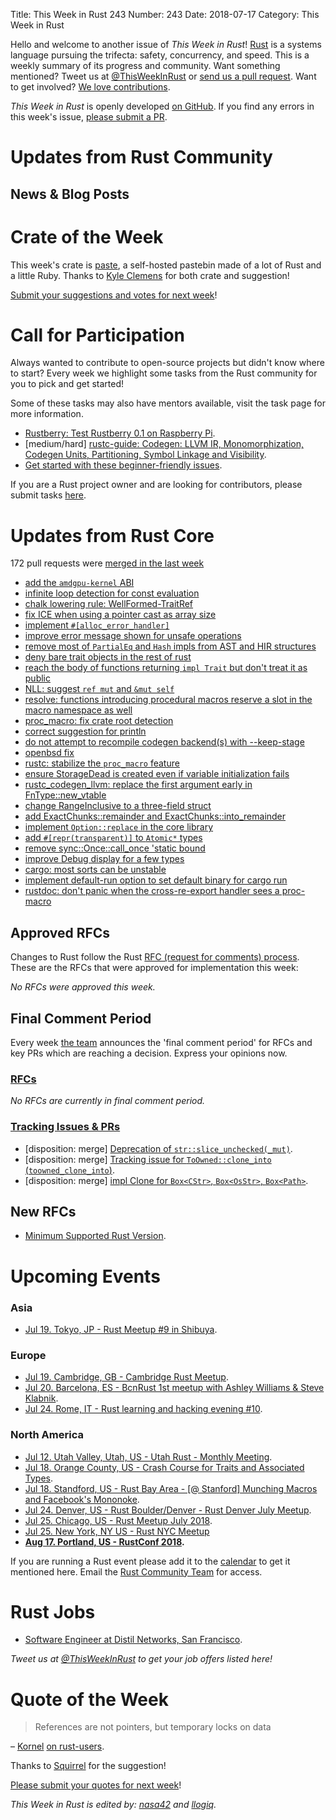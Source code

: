 Title: This Week in Rust 243
Number: 243
Date: 2018-07-17
Category: This Week in Rust

Hello and welcome to another issue of *This Week in Rust*!
[Rust](http://rust-lang.org) is a systems language pursuing the trifecta: safety, concurrency, and speed.
This is a weekly summary of its progress and community.
Want something mentioned? Tweet us at [@ThisWeekInRust](https://twitter.com/ThisWeekInRust) or [send us a pull request](https://github.com/cmr/this-week-in-rust).
Want to get involved? [We love contributions](https://github.com/rust-lang/rust/blob/master/CONTRIBUTING.md).

*This Week in Rust* is openly developed [on GitHub](https://github.com/cmr/this-week-in-rust).
If you find any errors in this week's issue, [please submit a PR](https://github.com/cmr/this-week-in-rust/pulls).

# Updates from Rust Community

## News & Blog Posts

# Crate of the Week

This week's crate is [paste](https://github.com/jkcclemens/paste), a self-hosted pastebin made of a lot of Rust and a little Ruby. Thanks to [Kyle Clemens](https://users.rust-lang.org/u/jkcclemens) for both crate and suggestion!

[Submit your suggestions and votes for next week][submit_crate]!

[submit_crate]: https://users.rust-lang.org/t/crate-of-the-week/2704

# Call for Participation

Always wanted to contribute to open-source projects but didn't know where to start?
Every week we highlight some tasks from the Rust community for you to pick and get started!

Some of these tasks may also have mentors available, visit the task page for more information.

* [Rustberry: Test Rustberry 0.1 on Raspberry Pi](https://www.reddit.com/r/rust/comments/8x1ayd/calling_all_raspberry_pi_owners_rustberry_010_has/).
* [medium/hard] [rustc-guide: Codegen: LLVM IR, Monomorphization, Codegen Units, Partitioning, Symbol Linkage and Visibility](https://github.com/rust-lang-nursery/rustc-guide/issues/89).
* [Get started with these beginner-friendly issues](https://www.rustaceans.org/findwork/starters).

If you are a Rust project owner and are looking for contributors, please submit tasks [here][guidelines].

[guidelines]: https://users.rust-lang.org/t/twir-call-for-participation/4821

# Updates from Rust Core

172 pull requests were [merged in the last week][merged]

[merged]: https://github.com/search?q=is%3Apr+org%3Arust-lang+is%3Amerged+merged%3A2018-07-09..2018-07-16

* [add the `amdgpu-kernel` ABI](https://github.com/rust-lang/rust/pull/52032)
* [infinite loop detection for const evaluation](https://github.com/rust-lang/rust/pull/51702)
* [chalk lowering rule: WellFormed-TraitRef](https://github.com/rust-lang/rust/pull/50250)
* [fix ICE when using a pointer cast as array size](https://github.com/rust-lang/rust/pull/52314)
* [implement `#[alloc_error_handler]`](https://github.com/rust-lang/rust/pull/52191)
* [improve error message shown for unsafe operations](https://github.com/rust-lang/rust/pull/52207)
* [remove most of `PartialEq` and `Hash` impls from AST and HIR structures](https://github.com/rust-lang/rust/pull/51829)
* [deny bare trait objects in the rest of rust](https://github.com/rust-lang/rust/pull/52302)
* [reach the body of functions returning `impl Trait` but don't treat it as public](https://github.com/rust-lang/rust/pull/52348)
* [NLL: suggest `ref mut` and `&mut self`](https://github.com/rust-lang/rust/pull/52242)
* [resolve: functions introducing procedural macros reserve a slot in the macro namespace as well](https://github.com/rust-lang/rust/pull/52383)
* [proc_macro: fix crate root detection](https://github.com/rust-lang/rust/pull/52328)
* [correct suggestion for println](https://github.com/rust-lang/rust/pull/51614)
* [do not attempt to recompile codegen backend(s) with --keep-stage](https://github.com/rust-lang/rust/pull/52360)
* [openbsd fix](https://github.com/rust-lang/libc/pull/1040)
* [rustc: stabilize the `proc_macro` feature](https://github.com/rust-lang/rust/pull/52081)
* [ensure StorageDead is created even if variable initialization fails](https://github.com/rust-lang/rust/pull/52046)
* [rustc_codegen_llvm: replace the first argument early in FnType::new_vtable](https://github.com/rust-lang/rust/pull/52089)
* [change RangeInclusive to a three-field struct](https://github.com/rust-lang/rust/pull/51622)
* [add ExactChunks::remainder and ExactChunks::into_remainder](https://github.com/rust-lang/rust/pull/51339)
* [implement `Option::replace` in the core library](https://github.com/rust-lang/rust/pull/52003)
* [add `#[repr(transparent)]` to `Atomic*` types](https://github.com/rust-lang/rust/pull/52149)
* [remove sync::Once::call_once 'static bound](https://github.com/rust-lang/rust/pull/52239)
* [improve Debug display for a few types](https://github.com/rust-lang/cargo/pull/5712)
* [cargo: most sorts can be unstable](https://github.com/rust-lang/cargo/pull/5732)
* [implement default-run option to set default binary for cargo run](https://github.com/rust-lang/cargo/pull/5710)
* [rustdoc: don't panic when the cross-re-export handler sees a proc-macro](https://github.com/rust-lang/rust/pull/52361)

## Approved RFCs

Changes to Rust follow the Rust [RFC (request for comments)
process](https://github.com/rust-lang/rfcs#rust-rfcs). These
are the RFCs that were approved for implementation this week:

*No RFCs were approved this week.*

## Final Comment Period

Every week [the team](https://www.rust-lang.org/team.html) announces the
'final comment period' for RFCs and key PRs which are reaching a
decision. Express your opinions now.

### [RFCs](https://github.com/rust-lang/rfcs/labels/final-comment-period)

*No RFCs are currently in final comment period.*

### [Tracking Issues & PRs](https://github.com/rust-lang/rust/labels/final-comment-period)

* [disposition: merge] [Deprecation of `str::slice_unchecked(_mut)`](https://github.com/rust-lang/rust/pull/51807).
* [disposition: merge] [Tracking issue for `ToOwned::clone_into` (`toowned_clone_into`)](https://github.com/rust-lang/rust/issues/41263).
* [disposition: merge] [impl Clone for `Box<CStr>`, `Box<OsStr>`, `Box<Path>`](https://github.com/rust-lang/rust/pull/51912).

## New RFCs

* [Minimum Supported Rust Version](https://github.com/rust-lang/rfcs/pull/2495).

# Upcoming Events

### Asia

* [Jul 19. Tokyo, JP - Rust Meetup #9 in Shibuya](https://www.meetup.com/Tokyo-Rust-Meetup/events/252145423/).

### Europe

* [Jul 19. Cambridge, GB - Cambridge Rust Meetup](https://www.meetup.com/Cambridge-Rust-Meetup/events/pzwshpyxkbzb/).
* [Jul 20. Barcelona, ES - BcnRust 1st meetup with Ashley Williams & Steve Klabnik](https://www.meetup.com/es-ES/BcnRust/events/251237895/).
* [Jul 24. Rome, IT - Rust learning and hacking evening #10](https://www.meetup.com/Rust-Roma/events/252627092/).

### North America

* [Jul 12. Utah Valley, Utah, US - Utah Rust - Monthly Meeting](https://www.meetup.com/utahrust/events/251816575/).
* [Jul 18. Orange County, US - Crash Course for Traits and Associated Types](https://www.meetup.com/oc-rust/events/252639183/).
* [Jul 18. Standford, US - Rust Bay Area - [@ Stanford] Munching Macros and Facebook's Mononoke](https://www.meetup.com/Rust-Bay-Area/events/251862242/).
* [Jul 24. Denver, US - Rust Boulder/Denver - Rust Denver July Meetup](https://www.meetup.com/Rust-Boulder-Denver/events/252275279/).
* [Jul 25. Chicago, US - Rust Meetup July 2018](https://www.meetup.com/Chicago-Rust-Meetup/events/251961097/).
* [Jul 25. New York, NY US - Rust NYC Meetup](https://www.meetup.com/Rust-NYC/events/252181812/)
* **[Aug 17. Portland, US - RustConf 2018](http://rustconf.com/).**

If you are running a Rust event please add it to the [calendar] to get
it mentioned here. Email the [Rust Community Team][community] for access.

[calendar]: https://www.google.com/calendar/embed?src=apd9vmbc22egenmtu5l6c5jbfc%40group.calendar.google.com
[community]: mailto:community-team@rust-lang.org

# Rust Jobs

* [Software Engineer at Distil Networks, San Francisco](https://www.distilnetworks.com/job/?id=c2a5db5c-12ce-40f2-949c-48510acf7fa1).

*Tweet us at [@ThisWeekInRust](https://twitter.com/ThisWeekInRust) to get your job offers listed here!*

# Quote of the Week

> References are not pointers, but temporary locks on data

– [Kornel](https://users.rust-lang.org/u/kornel) [on rust-users](https://users.rust-lang.org/t/cannot-move-out-of-borrowed-content-take-2/18700/7).

Thanks to [Squirrel](https://users.rust-lang.org/u/gilescope) for the suggestion!

[Please submit your quotes for next week](http://users.rust-lang.org/t/twir-quote-of-the-week/328)!

*This Week in Rust is edited by: [nasa42](https://github.com/nasa42) and [llogiq](https://github.com/llogiq).*
